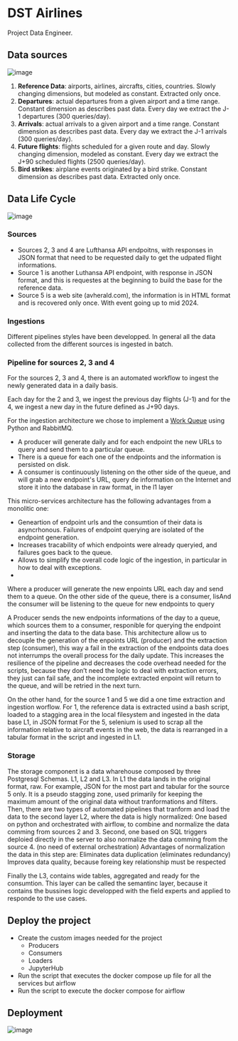 # DST Airlines
Project Data Engineer.

## Data sources

![image](https://github.com/user-attachments/assets/4a599821-517e-4e4a-b169-1c5206b9823c)

1. **Reference Data**: airports, airlines, aircrafts, cities, countries. Slowly changing dimensions, but modeled as constant. Extracted only once.
2. **Departures**: actual departures from a given airport and a time range. Constant dimension as describes past data. Every day we extract the J-1 departures (300 queries/day).
3. **Arrivals**: actual arrivals to a given airport and a time range. Constant dimension as describes past data. Every day we extract the J-1 arrivals (300 queries/day).
4. **Future flights**: flights scheduled for a given route and day. Slowly changing dimension, modeled as constant. Every day we extract the J+90 scheduled flights (2500 queries/day).
5. **Bird strikes**: airplane events originated by a bird strike. Constant dimension as describes past data. Extracted only once.


## Data Life Cycle

![image](https://github.com/user-attachments/assets/84bcadcc-60c0-405c-94d4-05e8f8b9f097)


### Sources
- Sources 2, 3 and 4 are Lufthansa API endpoitns,  with responses in JSON format that need to be requested daily to get the udpated flight informations.
- Source 1 is another Luthansa API endpoint, with response in JSON format, and this is requestes at the beginning to build the base for the reference data.
- Source 5 is a web site (avherald.com), the information is in HTML format and is recovered only once. With event going up to mid 2024.

### Ingestions

Different pipelines styles have been developped. In general all the data collected from the different sources is ingested in batch.

### Pipeline for sources 2, 3 and 4

For the sources 2, 3 and 4, there is an automated workflow to ingest the newly generated data in a daily basis.

Each day for the 2 and 3, we ingest the previous day flights (J-1) and for the 4, we ingest a new day in the future defined as J+90 days.

For the ingestion architecture we chose to implement a [Work Queue](https://www.rabbitmq.com/tutorials/tutorial-two-python) using Python and RabbitMQ.
- A producer will generate daily and for each endpoint the new URLs to query and send them to a particular queue.
- There is a queue for each one of the endpoints and the information is persisted on disk.
- A consumer is continuously listening on the other side of the queue, and will grab a new endpoint's URL, query de information on the Internet and store it into the database in raw format, in the l1 layer

This micro-services architecture has the following advantages from a monolitic one:
- Geneartion of endpoint urls and the consumtion of their data is asyncrhonous. Failures of endpoint querying are isolated of the endpoint generation.
- Increases tracability of which endpoints were already queryied, and failures goes back to the queue.
- Allows to simplify the overall code logic of the ingestion, in particular in how to deal with exceptions.
- 

Where a producer will generate the new enpoints URL each day and send them to a queue. On the other side of the queue, there is a consumer, lisAnd the consumer will be listening to the queue for new endpoints to query

A Producer sends the new endpoints informations of the day to a queue, which sources them to a consumer, responible for querying the endpoint and inserting the data to the data base. This architecture allow us to decouple the generation of the enpoints URL (producer) and the extraction step (consumer), this way a fail in the extraction of the endpoints data does not interrumps the overall process for the daily update. This increases the resilience of the pipeline and decreases the code overhead needed for the scripts, because they don’t need the logic to deal with extraction errors, they just can fail safe, and the incomplete extracted enpoint will return to the queue, and will be retried in the next turn.

On the other hand, for the source 1 and 5 we did a one time extraction and ingestion worflow.
For 1, the reference data is extracted usind a bash script, loaded to a stagging area in the local filesystem and ingested in the data base L1, in JSON format
For the 5, selenium is used to scrap all the information relative to aircraft events in the web, the data is rearranged in a tabular format in the script and ingested in L1.

### Storage

The storage component is a data wharehouse composed by three Postgresql Schemas. L1, L2 and L3.
In L1 the data lands in the original format, raw. For example, JSON for the most part and tabular for the source 5 only. It is a pseudo stagging zone, used primarily for keeping the maximum amount of the original data without tranformations and filters.
Then, there are two types of automated pipelines that tranform and load the data to the second layer L2, where the data is higly normalized:
One based on python and orchestrated with airflow, to combine and normalize the data comming from sources 2 and 3.
Second, one based on SQL triggers deploied directly in the server to also normalize the data comming from the source 4. (no need of external orchestration)
Advantages of normalization the data in this step are:
Eliminates data duplication (eliminates redundancy)
Improves data quality, because foreing key relationship must be respected

Finally the L3, contains wide tables, aggregated and ready for the consumtion. This layer can be called the semantinc layer, because it contains the bussines logic developped with the field experts and applied to responde to the use cases.



## Deploy the project

- Create the custom images needed for the project
  - Producers
  - Consumers
  - Loaders
  - JupyterHub
- Run the script that executes the docker compose up file for all the services but airflow
- Run the script to execute the docker compose for airflow




## Deployment

![image](https://github.com/user-attachments/assets/bef7c63c-ce09-418f-be11-dfa081d6a92e)
